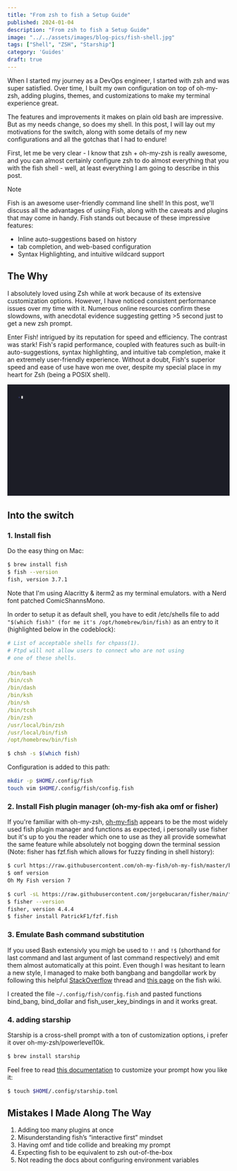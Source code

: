 ```yaml
---
title: "From zsh to fish a Setup Guide"
published: 2024-01-04
description: "From zsh to fish a Setup Guide"
image: "../../assets/images/blog-pics/fish-shell.jpg"
tags: ["Shell", "ZSH", "Starship"]
category: 'Guides'
draft: true
---
```


When I started my journey as a DevOps engineer, I started with zsh and was super satisfied. Over time, I built my own configuration on top of oh-my-zsh, adding plugins, themes, and customizations to make my terminal experience great.

The features and improvements it makes on plain old bash are impressive. But as my needs change, so does my shell. In this post, I will lay out my motivations for the switch, along with some details of my new configurations and all the gotchas that I had to endure!

First, let me be very clear - I know that zsh + oh-my-zsh is really awesome, and you can almost certainly configure zsh to do almost everything that you with the fish shell - well, at least everything I am going to describe in this post.

> [!NOTE]
>
> Fish is an awesome user-friendly command line shell! In this post, we'll discuss all the advantages of using Fish, along with the caveats and plugins that may come in handy. Fish stands out because of these impressive features:
>
> - Inline auto-suggestions based on history
> - tab completion, and web-based configuration
> - Syntax Highlighting, and intuitive wildcard support

## The Why

I absolutely loved using Zsh while at work because of its extensive customization options. However, I have noticed consistent performance issues over my time with it. Numerous online resources confirm these slowdowns, with anecdotal evidence suggesting getting >5 second just to get a new zsh prompt.

Enter Fish! intrigued by its reputation for speed and efficiency. The contrast was stark! Fish's rapid performance, coupled with features such as built-in auto-suggestions, syntax highlighting, and intuitive tab completion, make it an extremely user-friendly experience. Without a doubt, Fish's superior speed and ease of use have won me over, despite my special place in my heart for Zsh (being a POSIX shell).

![fish-demo](../../assets/images/blog-pics/fish-demo.gif "fish-demo")

## Into the switch

### 1. Install fish

Do the easy thing on Mac:

```sh
$ brew install fish
$ fish --version
fish, version 3.7.1
```

Note that I'm using Alacritty & iterm2 as my terminal emulators. with a Nerd font patched ComicShannsMono.

In order to setup it as default shell, you have to edit /etc/shells file to add `"$(which fish)" (for me it's /opt/homebrew/bin/fish)` as an entry to it (highlighted below in the codeblock):

```yaml
# List of acceptable shells for chpass(1).
# Ftpd will not allow users to connect who are not using
# one of these shells.

/bin/bash
/bin/csh
/bin/dash
/bin/ksh
/bin/sh
/bin/tcsh
/bin/zsh
/usr/local/bin/zsh
/usr/local/bin/fish
/opt/homebrew/bin/fish
```

```sh
$ chsh -s $(which fish)
```

Configuration is added to this path:

```sh
mkdir -p $HOME/.config/fish
touch vim $HOME/.config/fish/config.fish
```

### 2. Install Fish plugin manager (oh-my-fish aka omf or fisher)

If you're familiar with oh-my-zsh, [oh-my-fish](https://github.com/oh-my-fish/oh-my-fish) appears to be the most widely used fish plugin manager and functions as expected, i personally use fisher but it's up to you the reader which one to use as they all provide somewhat the same feature while absolutely not bogging down the terminal session (Note: fisher has fzf.fish which allows for fuzzy finding in shell history):

```sh
$ curl https://raw.githubusercontent.com/oh-my-fish/oh-my-fish/master/bin/install | fish
$ omf version
Oh My Fish version 7
```

```sh
$ curl -sL https://raw.githubusercontent.com/jorgebucaran/fisher/main/functions/fisher.fish | source && fisher install jorgebucaran/fisher
$ fisher --version
fisher, version 4.4.4
$ fisher install PatrickF1/fzf.fish
```

### 3. Emulate Bash command substitution

If you used Bash extensivly you migh be used to `!!` and `!$` (shorthand for last command and last argument of last command respectively) and emit them almost automatically at this point. Even though I was hesitant to learn a new style, I managed to make both bangbang and bangdollar work by following this helpful [StackOverflow](https://superuser.com/questions/719531/what-is-the-equivalent-of-bashs-and-in-the-fish-shell) thread and [this page](https://github.com/fish-shell/fish-shell/wiki/Bash-Style-Command-Substitution-and-Chaining-(!!-!%24-&&-%7C%7C)) on the fish wiki.

I created the file `~/.config/fish/config.fish` and pasted functions bind_bang, bind_dollar and fish_user_key_bindings in and it works great.

### 4. adding starship

Starship is a cross-shell prompt with a ton of customization options, i prefer it over oh-my-zsh/powerlevel10k.

```sh
$ brew install starship 
```

Feel free to read [this documentation](https://starship.rs/config/#prompt) to customize your prompt how you like it:

```sh
$ touch $HOME/.config/starship.toml
```

## Mistakes I Made Along The Way

1. Adding too many plugins at once
2. Misunderstanding fish’s “interactive first” mindset
3. Having omf and tide collide and breaking my prompt
4. Expecting fish to be equivalent to zsh out-of-the-box
5. Not reading the docs about configuring environment variables

